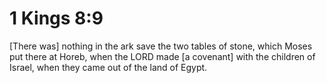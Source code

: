 # 1 Kings 8:9

[There was] nothing in the ark save the two tables of stone, which Moses put there at Horeb, when the LORD made [a covenant] with the children of Israel, when they came out of the land of Egypt.